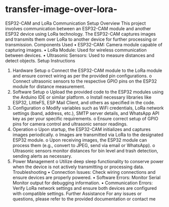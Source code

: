 # transfer-image-over-lora-
ESP32-CAM and LoRa Communication Setup
Overview
This project involves communication between an ESP32-CAM module and another ESP32
device using LoRa technology. The ESP32-CAM captures images and transmits them over LoRa
to another device for further processing or transmission.
Components Used
• ESP32-CAM: Camera module capable of capturing images.
• LoRa Module: Used for wireless communication between devices.
• Ultrasonic Sensors: Used to measure distances and detect objects.
Setup Instructions
1. Hardware Setup
o Connect the ESP32-CAM module to the LoRa module and ensure correct wiring
as per the provided pin configurations.
o Connect ultrasonic sensors to the respective GPIO pins on the ESP32 module for
distance measurement.
2. Software Setup
o Upload the provided code to the ESP32 modules using the Arduino IDE or similar
platform.
o Install necessary libraries like ESP32, LittleFS, ESP Mail Client, and others as
specified in the code.
3. Configuration
o Modify variables such as WiFi credentials, LoRa network settings (band, address,
etc.), SMTP server details, and WhatsApp API key as per your specific
requirements.
o Ensure correct setup of GPIO pins for camera control and ultrasonic sensor
readings.
4. Operation
o Upon startup, the ESP32-CAM initializes and captures images periodically.
o Images are transmitted via LoRa to the designated ESP32 module.
o Upon receiving images, the ESP32 module can process them (e.g., convert to
JPEG, send via email or WhatsApp).
o Ultrasonic sensors monitor distances for bin level and trash detection, sending
alerts as necessary.
5. Power Management
o Utilize deep sleep functionality to conserve power when the device is not actively
transmitting or processing data.
Troubleshooting
• Connection Issues: Check wiring connections and ensure devices are properly powered.
• Software Errors: Monitor Serial Monitor output for debugging information.
• Communication Errors: Verify LoRa network settings and ensure both devices are
configured with compatible settings.
Further Assistance
For any issues or questions, please refer to the provided documentation or contact me
